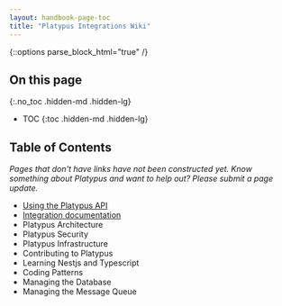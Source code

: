 ```yaml
---
layout: handbook-page-toc
title: "Platypus Integrations Wiki"
---
```


{::options parse_block_html="true" /}

<link rel="stylesheet" type="text/css" href="/stylesheets/biztech.css" />

## On this page
{:.no_toc .hidden-md .hidden-lg}

- TOC
{:toc .hidden-md .hidden-lg}

## Table of Contents

_Pages that don't have links have not been constructed yet. Know something about Platypus and want to help out? Please submit a page update._

- [Using the Platypus API](./using-the-platypus-api)
- [Integration documentation](./integrations-list)
- Platypus Architecture
- Platypus Security
- Platypus Infrastructure
- Contributing to Platypus
- Learning Nestjs and Typescript
- Coding Patterns
- Managing the Database
- Managing the Message Queue